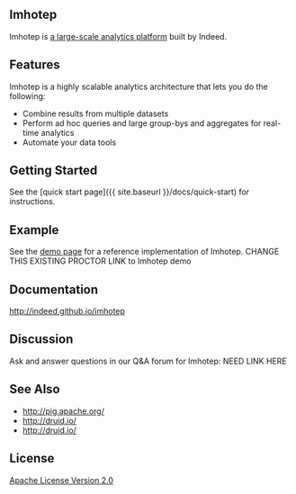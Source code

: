 ## Imhotep
Imhotep is [a large-scale analytics platform](http://engineering.indeed.com/talks/large-scale-interactive-analytics-with-imhotep/) built by Indeed.  

## Features
Imhotep is a highly scalable analytics architecture that lets you do the following:

- Combine results from multiple datasets
- Perform ad hoc queries and large group-bys and aggregates for real-time analytics
- Automate your data tools

## Getting Started
See the [quick start page]({{ site.baseurl }}/docs/quick-start) for instructions. 

## Example
See the [demo page](https://github.com/indeedeng/proctor-demo) for a reference implementation of Imhotep. CHANGE THIS EXISTING PROCTOR LINK to Imhotep demo
 
## Documentation
http://indeed.github.io/imhotep

## Discussion
Ask and answer questions in our Q&A forum for Imhotep: NEED LINK HERE

## See Also
- http://pig.apache.org/
- http://druid.io/
- http://druid.io/

## License

[Apache License Version 2.0](https://github.com/indeedeng/proctor/blob/master/LICENSE)
